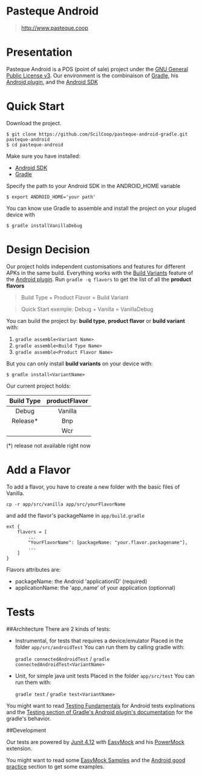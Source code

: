 # Pasteque Android
> http://www.pasteque.coop

Presentation
============
Pasteque Android is a POS (point of sale) project under the [GNU General Public License v3][gnu].
Our environment is the combinaison of [Gradle], his [Android plugin][plugin], and the [Android SDK][android]

Quick Start
===========
Download the project.

```
$ git clone https://github.com/ScilCoop/pasteque-android-gradle.git pasteque-android
$ cd pasteque-android
```

Make sure you have installed:
* [Android SDK][android]
* [Gradle]

Specify the path to your Android SDK in the ANDROID_HOME variable

`$ export ANDROID_HOME='your path'`

You can know use Gradle to assemble and install the project on your pluged device with

`$ gradle installVanillaDebug`

Design Decision
===============

Our project holds independent customisations and features for different APKs in the same build.
Everything works with the [Build Variants][flavor] feature of the [Android plugin][plugin]. Run `gradle -q flavors` to get the list of all the **product flavors**

> Build Type + Product Flavor = Build Variant

> Quick Start exemple: Debug + Vanilla = VanillaDebug

You can build the project by: **build type**, **product flavor** or **build variant** with:

1. `gradle assemble<Variant Name>`
2. `gradle assemble<Build Type Name>`
3. `gradle assemble<Product Flavor Name>`

But you can only install **build variants** on your device with:

`$ gradle install<VariantName>`

Our current project holds:

| Build Type | productFlavor |
|:----------:|:-------------:|
|    Debug   |    Vanilla    |
|   Release* |      Bnp      |
|            |      Wcr      |

(*) release not available right now

Add a Flavor
==========
To add a flavor, you have to create a new folder with the basic files of Vanilla.

```
cp -r app/src/vanilla app/src/yourFlavorName
```
and add the flavor's packageName in `app/build.gradle`

```
ext {
	flavors = [
		...
		"YourFlavorName": [packageName: "your.flavor.packagename"],
		...
    ]
}
```

Flavors attributes are:
* packageName: the Android 'applicationID' (required)
* applicationName: the 'app_name' of your application  (optionnal)

Tests
=====

##Architecture
There are 2 kinds of tests:

* Instrumental, for tests that requires a device/emulator
	Placed in the folder `app/src/androidTest`
	You can run them by calling gradle with: 

	`gradle connectedAndroidTest` / `gradle connectedAndroidTest<VariantName>`

* Unit, for simple java unit tests
	Placed in the folder `app/src/test`
	You can run them with:
	
	`gradle test` / `gradle test<VariantName>`

You might want to read [Testing Fundamentals][android_test] for Android tests explinations and the [Testing section of Gradle's Android plugin's documentation][plugin_test] for the gradle's behavior.

##Development

Our tests are powered by [Junit 4.12][junit] with [EasyMock] and his [PowerMock] extension.

You might want to read some [EasyMock Samples][easymock_samples] and the [Android good practice][android_test_practice] section to get some examples.

[android_test_practice]: http://developer.android.com/intl/ko/training/activity-testing/activity-basic-testing.html#build_run
[easymock_samples]: https://github.com/easymock/easymock/tree/master/easymock/src/samples/java/org/easymock/samples
[plugin_test]: http://tools.android.com/tech-docs/new-build-system/user-guide#TOC-Testing
[android_test]: http://developer.android.com/intl/ko/tools/testing/testing_android.html
[easymock]: http://easymock.org/
[powermock]: https://code.google.com/p/powermock/wiki/EasyMock
[junit]: http://junit.org/
[build]: http://tools.android.com/tech-docs/new-build-system/user-guide#TOC-Building-and-Tasks
[flavor]: http://tools.android.com/tech-docs/new-build-system/user-guide#TOC-Build-Variants
[plugin]: http://tools.android.com/tech-docs/new-build-system/user-guide
[android]: https://developer.android.com/sdk/index.html
[gradle]: http://gradle.org/getting-started-android/
[gnu]: http://www.gnu.org/licenses/gpl-3.0.en.html


[gnu]: http://www.gnu.org/licenses/gpl-3.0.en.html
